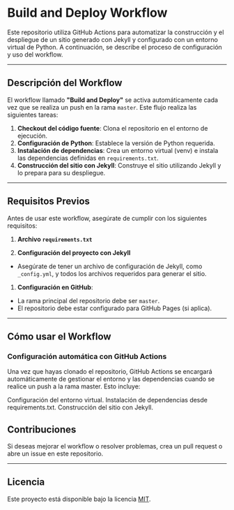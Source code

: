 # Build and Deploy Workflow

Este repositorio utiliza GitHub Actions para automatizar la construcción y el despliegue de un sitio generado con Jekyll y configurado con un entorno virtual de Python. A continuación, se describe el proceso de configuración y uso del workflow.

---

## **Descripción del Workflow**

El workflow llamado **"Build and Deploy"** se activa automáticamente cada vez que se realiza un push en la rama `master`. Este flujo realiza las siguientes tareas:

1. **Checkout del código fuente**: Clona el repositorio en el entorno de ejecución.
2. **Configuración de Python**: Establece la versión de Python requerida.
3. **Instalación de dependencias**: Crea un entorno virtual (venv) e instala las dependencias definidas en `requirements.txt`.
4. **Construcción del sitio con Jekyll**: Construye el sitio utilizando Jekyll y lo prepara para su despliegue.

---

## **Requisitos Previos**

Antes de usar este workflow, asegúrate de cumplir con los siguientes requisitos:

1. **Archivo `requirements.txt`**

2. **Configuración del proyecto con Jekyll**

- Asegúrate de tener un archivo de configuración de Jekyll, como `_config.yml`, y todos los archivos requeridos para generar el sitio.

1. **Configuración en GitHub**:

- La rama principal del repositorio debe ser `master`.
- El repositorio debe estar configurado para GitHub Pages (si aplica).

---

## **Cómo usar el Workflow**

### Configuración automática con GitHub Actions

Una vez que hayas clonado el repositorio, GitHub Actions se encargará automáticamente de gestionar el entorno y las dependencias cuando se realice un push a la rama master. Esto incluye:

Configuración del entorno virtual.
Instalación de dependencias desde requirements.txt.
Construcción del sitio con Jekyll.

## **Contribuciones**

Si deseas mejorar el workflow o resolver problemas, crea un pull request o abre un issue en este repositorio.

---

## **Licencia**

Este proyecto está disponible bajo la licencia [MIT](LICENSE).

